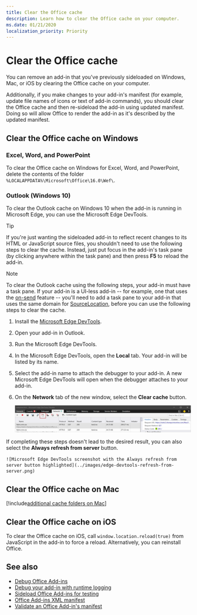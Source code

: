 ```yaml
---
title: Clear the Office cache
description: Learn how to clear the Office cache on your computer.
ms.date: 01/21/2020
localization_priority: Priority
---
```


# Clear the Office cache

You can remove an add-in that you've previously sideloaded on Windows, Mac, or iOS by clearing the Office cache on your computer. 

Additionally, if you make changes to your add-in's manifest (for example, update file names of icons or text of add-in commands), you should clear the Office cache and then re-sideload the add-in using updated manifest. Doing so will allow Office to render the add-in as it's described by the updated manifest.

## Clear the Office cache on Windows

### Excel, Word, and PowerPoint 

To clear the Office cache on Windows for Excel, Word, and PowerPoint, delete the contents of the folder `%LOCALAPPDATA%\Microsoft\Office\16.0\Wef\`.

### Outlook (Windows 10)

To clear the Outlook cache on Windows 10 when the add-in is running in Microsoft Edge, you can use the Microsoft Edge DevTools.

> [!TIP]
> If you're just wanting the sideloaded add-in to reflect recent changes to its HTML or JavaScript source files, you shouldn't need to use the following steps to clear the cache. Instead, just put focus in the add-in's task pane (by clicking anywhere within the task pane) and then press **F5** to reload the add-in. 

> [!NOTE]
> To clear the Outlook cache using the following steps, your add-in must have a task pane. If your add-in is a UI-less add-in -- for example, one that uses the [on-send](/outlook/add-ins/outlook-on-send-addins) feature -- you'll need to add a task pane to your add-in that uses the same domain for [SourceLocation](../reference/manifest/sourcelocation.md), before you can use the following steps to clear the cache.

1. Install the [Microsoft Edge DevTools](https://www.microsoft.com/p/microsoft-edge-devtools-preview/9mzbfrmz0mnj).

2. Open your add-in in Outlook.

3. Run the Microsoft Edge DevTools.

4. In the Microsoft Edge DevTools, open the **Local** tab. Your add-in will be listed by its name.

5. Select the add-in name to attach the debugger to your add-in. A new Microsoft Edge DevTools will open when the debugger attaches to your add-in.

6. On the **Network** tab of the new window, select the **Clear cache** button.

    ![Microsoft Edge DevTools screenshot with the Clear cache button highlighted](../images/edge-devtools-clear-cache.png)

If completing these steps doesn't lead to the desired result, you can also select the **Always refresh from server** button.

    ![Microsoft Edge DevTools screenshot with the Always refresh from server button highlighted](../images/edge-devtools-refresh-from-server.png)

## Clear the Office cache on Mac

[!include[additional cache folders on Mac](../includes/mac-cache-folders.md)]

##  Clear the Office cache on iOS

To clear the Office cache on iOS, call `window.location.reload(true)` from JavaScript in the add-in to force a reload. Alternatively, you can reinstall Office.

## See also

- [Debug Office Add-ins](debug-add-ins-using-f12-developer-tools-on-windows-10.md)
- [Debug your add-in with runtime logging](runtime-logging.md)
- [Sideload Office Add-ins for testing](sideload-office-add-ins-for-testing.md)
- [Office Add-ins XML manifest](../develop/add-in-manifests.md)
- [Validate an Office Add-in's manifest](troubleshoot-manifest.md)

